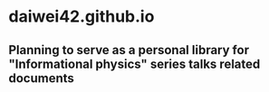 # daiwei42.github.io

## Planning to serve as a personal library for "Informational physics" series talks related documents
